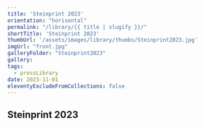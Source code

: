 ```yaml
---
title: 'Steinprint 2023'
orientation: "horisontal"
permalink: "/library/{{ title | slugify }}/"
shortTitle: 'Steinprint 2023'
thumbUrl: '/assets/images/library/thumbs/Steinprint2023.jpg'
imgUrl: "front.jpg"
galleryFolder: "Steinprint2023"
gallery:
tags:
  - pressLibrary
date: 2023-11-01
eleventyExcludeFromCollections: false
---
```



<div class="Txt">
  <h2>Steinprint 2023</h2>
  <!-- <p>lorem</p> -->
</div>